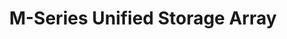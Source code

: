 ---
title: "M-Series Unified Storage Array"
linkTitle: "M-Series"
description: "Articles describing the TrueNAS M-Series Unified Storage Array from iXsystems, with installation and upgrade procedures."
weight: 5
type: docs
---